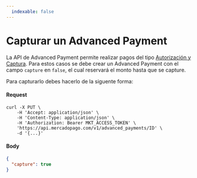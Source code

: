```yaml
---
  indexable: false
---
```


# Capturar un Advanced Payment

La API de Advanced Payment permite realizar pagos del tipo [Autorización y Captura](https://www.mercadopago.com.ar/developers/es/guides/online-payments/checkout-api/other-features). Para estos casos se debe crear un Advanced Payment con el campo `capture` en `false`, el cual reservará el monto hasta que se capture.

Para capturarlo debes hacerlo de la siguente forma:

#### Request
```curl
curl -X PUT \
    -H 'Accept: application/json' \
    -H 'Content-Type: application/json' \
    -H 'Authorization: Bearer MKT_ACCESS_TOKEN' \
    'https://api.mercadopago.com/v1/advanced_payments/ID' \
    -d '{...}'
```

#### Body
```json
{
  "capture": true
}
```  
